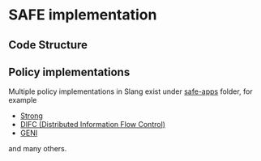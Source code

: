 # SAFE implementation

## Code Structure

## Policy implementations

Multiple policy implementations in Slang exist under [safe-apps](../safe-apps) folder, for example

- [Strong](../safe-apps/strong)
- [DIFC (Distributed Information Flow Control)](../safe-apps/difc)
- [GENI](../safe-apps/geni)

and many others.

